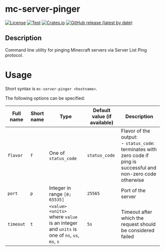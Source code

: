 # mc-server-pinger

[![License](https://img.shields.io/github/license/JarvisCraft/mc-server-pinger)](./LICENSE) [![Test](https://github.com/JarvisCraft/mc-server-pinger/actions/workflows/test.yml/badge.svg)](https://github.com/JarvisCraft/mc-server-pinger/actions/workflows/test.yml) [![Crates.io](https://img.shields.io/crates/v/mc-server-pinger)](https://crates.io/crates/mc-server-pinger) [![GitHub release (latest by date)](https://img.shields.io/github/v/release/JarvisCraft/mc-server-pinger)](https://github.com/JarvisCraft/mc-server-pinger/releases)

## Description

Command line utility for pinging Minecraft servers via Server List Ping protocol.

# Usage

Short syntax is `mc-server-pinger <hostname>`.

The following options can be specified:

| Full name | Short name | Type                                                         | Default value (if available) | Description                                                  |
| --------- | ---------- | ------------------------------------------------------------ | ---------------------------- | ------------------------------------------------------------ |
| `flavor`  | `f`        | One of `status_code`                                         | `status_code`                | Flavor of the output:<br />- `status_code`: terminates with zero code if ping is successful and non-zero code otherwise |
| `port`    | `p`        | Integer in range `[0; 65535]`                                | `25565`                      | Port of the server                                           |
| `timeout` | `t`        | `<value><units>` where `value` is an integer and `units` is one of `ns`, `us`, `ms`, `s` | `5s`                         | Timeout after which the request should be considered failed  |